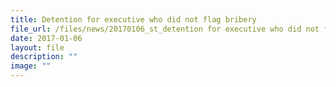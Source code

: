```yaml
---
title: Detention for executive who did not flag bribery
file_url: /files/news/20170106_st_detention for executive who did not flag bribery.pdf
date: 2017-01-06
layout: file
description: ""
image: ""
---
```

